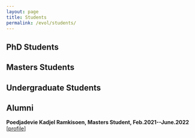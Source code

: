 ```yaml
---
layout: page
title: Students
permalink: /evol/students/
---
```


PhD Students
--


Masters Students
--

Undergraduate Students
--


Alumni
--
**Poedjadevie Kadjel Ramkisoen, Masters Student, Feb.2021--June.2022**
<a href="" target="_blank">[profile]</a>
<br/>